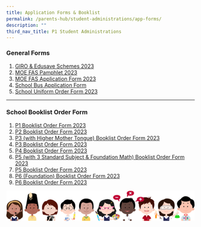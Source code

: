 ```yaml
---
title: Application Forms & Booklist
permalink: /parents-hub/student-administrations/app-forms/
description: ""
third_nav_title: P1 Student Administrations
---
```

### General Forms

1. [GIRO &amp; Edusave Schemes 2023](/files/Student%20Administrations/GIRO-Edusave-Schemes-2021.pdf)
2. [MOE FAS Pamphlet 2023](/files/Student%20Administrations/MOE-FAS-Pamphlet-for-schools-2023.pdf)
3. [MOE FAS Application Form 2023](/files/Student%20Administrations/MOE-FAS-Application-Form-2023.pdf)
4. [School Bus Application Form](/files/Student%20Administrations/8_School-Bus-Application-Form.pdf)
5. [School Uniform Order Form 2023](/files/Student%20Administrations/TWPS-2023_uniform-order-form.pdf)

<hr>

### School Booklist Order Form
1. [P1 Booklist Order Form 2023](/files/Student%20Administrations/TWPS-2023-Booklist-P1.pdf)
2. [P2 Booklist Order Form 2023](/files/Student%20Administrations/Booklist/twps-2023-booklist-p2.pdf)
3. [P3 (with Higher Mother Tongue) Booklist Order Form 2023](/files/Student%20Administrations/Booklist/twps-2023-booklist-p3-hmt.pdf)
4. [P3 Booklist Order Form 2023](/files/Student%20Administrations/Booklist/twps-2023-booklist-p3.pdf)
5. [P4 Booklist Order Form 2023](/files/Student%20Administrations/Booklist/twps-2023-booklist-p4.pdf)
6. [P5 (with 3 Standard Subject &amp; Foundation Math) Booklist Order Form 2023](/files/Student%20Administrations/Booklist/twps-2023-booklist-p5-3s-fma.pdf)
7. [P5 Booklist Order Form 2023](/files/Student%20Administrations/Booklist/twps-2023-booklist-p5.pdf)
8. [P6 (Foundation) Booklist Order Form 2023](/files/Student%20Administrations/Booklist/twps-2023-booklist-p6-fdn.pdf)
9. [P6 Booklist Order Form 2023](/files/Student%20Administrations/Booklist/twps-2023-booklist-p6.pdf)

![](/images/kids.png)